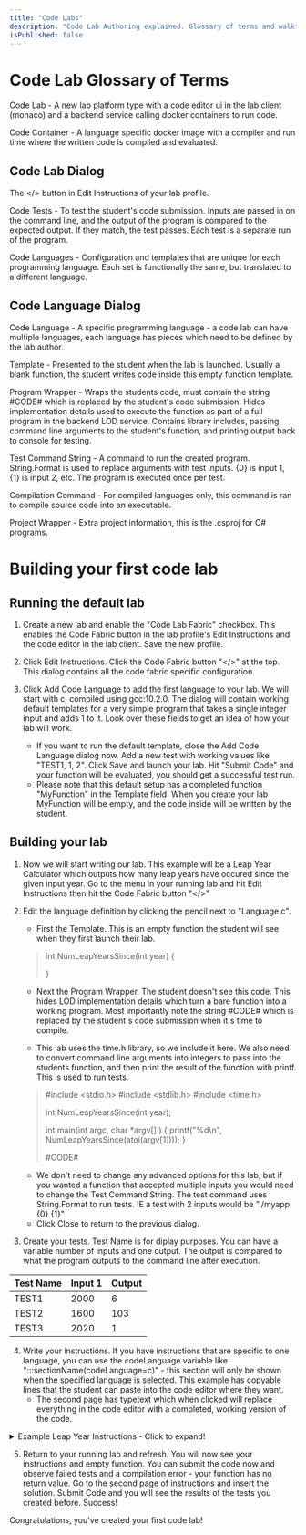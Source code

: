 ```yaml
---
title: "Code Labs"
description: "Code Lab Authoring explained. Glossary of terms and walkthrough for creating your first code lab."
isPublished: false
---
```


# Code Lab Glossary of Terms

Code Lab - A new lab platform type with a code editor ui in the lab client (monaco) and a backend service calling docker containers to run code.

Code Container - A language specific docker image with a compiler and run time where the written code is compiled and evaluated.

## Code Lab Dialog

The </> button in Edit Instructions of your lab profile.

Code Tests - To test the student's code submission. Inputs are passed in on the command line, and the output of the program is compared to the expected output. If they match, the test passes. Each test is a separate run of the program.

Code Languages - Configuration and templates that are unique for each programming language. Each set is functionally the same, but translated to a different language.

## Code Language Dialog
	
Code Language - A specific programming language - a code lab can have multiple languages, each language has pieces which need to be defined by the lab author.

Template - Presented to the student when the lab is launched. Usually a blank function, the student writes code inside this empty function template.

Program Wrapper - Wraps the students code, must contain the string #CODE# which is replaced by the student's code submission. Hides implementation details used to execute the function as part of a full program in the backend LOD service. Contains library includes, passing command line arguments to the student's function, and printing output back to console for testing.

Test Command String - A command to run the created program. String.Format is used to replace arguments with test inputs. {0} is input 1, {1} is input 2, etc. The program is executed once per test.

Compilation Command - For compiled languages only, this command is ran to compile source code into an executable.

Project Wrapper - Extra project information, this is the .csproj for C# programs.

# Building your first code lab

## Running the default lab

1. Create a new lab and enable the "Code Lab Fabric" checkbox. This enables the Code Fabric button in the lab profile's Edit Instructions and the code editor in the lab client. Save the new profile.

2. Click Edit Instructions. Click the Code Fabric button "</>" at the top. This dialog contains all the code fabric specific configuration.

3. Click Add Code Language to add the first language to your lab. We will start with c, compiled using gcc:10.2.0. The dialog will contain working default templates for a very simple program that takes a single integer input and adds 1 to it. Look over these fields to get an idea of how your lab will work. 
   - If you want to run the default template, close the Add Code Language dialog now. Add a new test with working values like "TEST1, 1, 2". Click Save and launch your lab. Hit "Submit Code" and your function will be evaluated, you should get a successful test run.
   - Please note that this default setup has a completed function "MyFunction" in the Template field. When you create your lab MyFunction will be empty, and the code inside will be written by the student.

## Building your lab

1. Now we will start writing our lab. This example will be a Leap Year Calculator which outputs how many leap years have occured since the given input year. Go to the menu in your running lab and hit Edit Instructions then hit the Code Fabric button "</>"

2. Edit the language definition by clicking the pencil next to "Language c".
   - First the Template. This is an empty function the student will see when they first launch their lab.
    > int NumLeapYearsSince(int year)
    > {
    > 
    > }
   - Next the Program Wrapper. The student doesn't see this code. This hides LOD implementation details which turn a bare function into a working program. Most importantly note the string #CODE# which is replaced by the student's code submission when it's time to compile.
    
   - This lab uses the time.h library, so we include it here. We also need to convert command line arguments into integers to pass into the students function, and then print the result of the function with printf. This is used to run tests.    
    > #include <stdio.h>
    > #include <stdlib.h>
    > #include <time.h>
    > 
    > int NumLeapYearsSince(int year);
    > 
    > int main(int argc, char *argv[] ) {
    >    printf("%d\n", NumLeapYearsSince(atoi(argv[1])));
    > }
    > 
    > #CODE#  
   - We don't need to change any advanced options for this lab, but if you wanted a function that accepted multiple inputs you would need to change the Test Command String. The test command uses String.Format to run tests. IE a test with 2 inputs would be "./myapp {0} {1}"
   - Click Close to return to the previous dialog.

3. Create your tests. Test Name is for diplay purposes. You can have a variable number of inputs and one output. The output is compared to what the program outputs to the command line after execution.

| Test Name | Input 1 | Output |
| ----------- | ----------- | ----------- |
| TEST1 | 2000 | 6 |
| TEST2 | 1600 | 103 |
| TEST3 | 2020 | 1 |

4. Write your instructions. If you have instructions that are specific to one language, you can use the codeLanguage variable like ":::sectionName(codeLanguage=c)" - this section will only be shown when the specified language is selected. This example has copyable lines that the student can paste into the code editor where they want.
   - The second page has typetext which when clicked will replace everything in the code editor with a completed, working version of the code.
<details>
  <summary>Example Leap Year Instructions - Click to expand!</summary>
  
~~~text 
#Coding Challenge: Leap Years

Your challenge is to write a function in the language of your choice (c, csharp, go, java, php, python) that calculates the number of leap years that have occurred since a given year. 

Examine the NumLeapYearsSince function template.  It contains a template for a function named <i>NumLeapYearsSince</i>. The function accepts a year as a parameter and returns an integer. It needs to be updated to return the number of leap years that have occurred between the input year and the current year. 

The algorithm to determine if a given year is a leap year:

1. If the year is evenly divisible by 4, go to step 2. Otherwise, go to step 5.
1. If the year is evenly divisible by 100, go to step 3. Otherwise, go to step 4.
1. If the year is evenly divisible by 400, go to step 4. Otherwise, go to step 5.
1. The year is a leap year 
1. The year is not a leap year

:::sectionName(codeLanguage=c)
> [!HINT]
> You can get the current year in c with #include <time.h\>
>
> ++time_t t = time(NULL);++
>
> ++struct tm tm = *localtime(&t);++
>
> ++int currentYear = tm.tm_year + 1900;++
:::
:::sectionName(codeLanguage=csharp)
> [!HINT]
> You can get the current year in C# using 
>
> ++DateTime.UtcNow.Year++
:::
:::sectionName(codeLanguage=go)
> [!HINT]
> You can get the current year in go with import ("time")
>
> ++time.Now().Year()++
:::
:::sectionName(codeLanguage=java)
> [!HINT]
> You can get the current year in go with import java.util.Calendar;
>
> ++Calendar.getInstance().get(Calendar.YEAR);++
:::
:::sectionName(codeLanguage=php)
> [!HINT]
> You can get the current year in php using 
>
> ++date("Y");++
:::
:::sectionName(codeLanguage=python)
> [!HINT]
> You can get the current year in go with import datetime
>
> ++currentYear = datetime.datetime.now().year++
:::

Run and test your algorithm at any time by clicking the Submit Code button below the editor.

Complete your work in the code editor to the left.

===

#Test your work

How many leap years have occurred since 2000?

How many leap years have occurred since 1600?

Is 2020 a leap year?

##Need Some Help?

:::sectionName(codeLanguage=c)
[C] Solution

    int NumLeapYearsSince(int year)
    {
        int numLeapYears = 0;
        time_t t = time(NULL);
        struct tm tm = *localtime(&t);
        int currentYear = tm.tm_year + 1900;
        for (int y = year; y <= currentYear; y++)
        {
            if ((y % 4 == 0 && y % 100 != 0) || (y % 400 == 0)) 
            {
                numLeapYears += 1;
            }
        }   
        return numLeapYears;
    }
:::
:::sectionName(codeLanguage=csharp)
[C#] Solution

    int NumLeapYearsSince(int year)
    {
        var numLeapYears = 0;
        var currentYear = DateTime.UtcNow.Year;
        for (var y = year; y <= currentYear; y++)
        {
            if ((y % 4 == 0 && y % 100 != 0) || (y % 400 == 0))
            {
                numLeapYears += 1;
            }
        }   
        return numLeapYears;
    }
:::
:::sectionName(codeLanguage=go)
[Go] Solution

    func NumLeapYearsSince(year int) int {
        numLeapYears := 0
        currentYear := time.Now().Year()
        for y := year; y <= currentYear; y++ {
            if ((y % 4 == 0 && y % 100 != 0) || (y % 400 == 0)) {
                numLeapYears += 1
            }
        }   
        return numLeapYears
    }
:::
:::sectionName(codeLanguage=java)
[Java] Solution

    int NumLeapYearsSince(int year)
    {
        int numLeapYears = 0;
        int currentYear = Calendar.getInstance().get(Calendar.YEAR);
        for (var y = year; y <= currentYear; y++)
        {
            if ((y % 4 == 0 && y % 100 != 0) || (y % 400 == 0))
            {
                numLeapYears += 1;
            }
        }   
        return numLeapYears;
    }
:::
:::sectionName(codeLanguage=php)
[PHP] Solution

    <?php
    function NumLeapYearsSince($year) {
        $numLeapYears = 0;
        $currentYear = date("Y");
        for ($y = $year; $y <= $currentYear; $y++)
        {
            if( (0 == $y % 4) and (0 != $y % 100) or (0 == $y % 400) )  
            {
                $numLeapYears += 1;
            }
        }   
        return $numLeapYears;
    }
    ?>
:::
:::sectionName(codeLanguage=python)
[Python 3] Solution

    def NumLeapYearsSince(year):
        start = year

        import datetime
        currentYear = datetime.datetime.now().year

        numLeapYears = 0

        while(start <= currentYear):  
            if start % 100 == 0 and start % 400 == 0:
                numLeapYears += 1
                start += 1
            if start % 4 == 0 and start % 100 != 0:
                numLeapYears += 1
                start += 1
            else:
                start += 1

        return numLeapYears
:::
~~~
</details>

5. Return to your running lab and refresh. You will now see your instructions and empty function. You can submit the code now and observe failed tests and a compilation error - your function has no return value. Go to the second page of instructions and insert the solution. Submit Code and you will see the results of the tests you created before. Success! 

Congratulations, you've created your first code lab!
